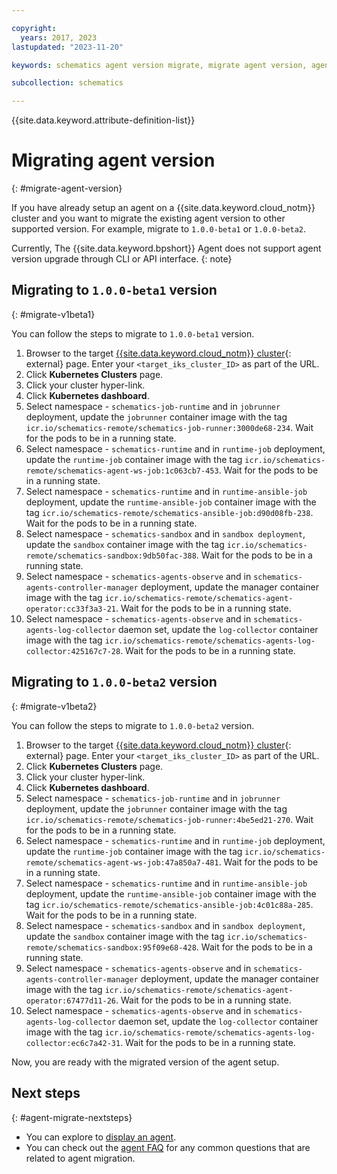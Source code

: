```yaml
---

copyright:
  years: 2017, 2023
lastupdated: "2023-11-20"

keywords: schematics agent version migrate, migrate agent version, agent migrate, cli, api, ui

subcollection: schematics

---
```


{{site.data.keyword.attribute-definition-list}}

# Migrating agent version
{: #migrate-agent-version}

If you have already setup an agent on a {{site.data.keyword.cloud_notm}} cluster and you want to migrate the existing agent version to other supported version. For example, migrate to `1.0.0-beta1`
or `1.0.0-beta2`.

Currently, The {{site.data.keyword.bpshort}} Agent does not support agent version upgrade through CLI or API interface.
{: note}

## Migrating to `1.0.0-beta1` version
{: #migrate-v1beta1}

You can follow the steps to migrate to `1.0.0-beta1` version.

1. Browser to the target [{{site.data.keyword.cloud_notm}} cluster](https://cloud.ibm.com/kubernetes/clusters/){: external} page. Enter your `<target_iks_cluster_ID>` as part of the URL.
2. Click **Kubernetes Clusters** page.
3. Click your cluster hyper-link.
4. Click **Kubernetes dashboard**.
5. Select namespace - `schematics-job-runtime` and in `jobrunner` deployment, update the `jobrunner` container image with the tag `icr.io/schematics-remote/schematics-job-runner:3000de68-234`. Wait for the pods to be in a running state.
6. Select namespace - `schematics-runtime` and in `runtime-job` deployment, update the `runtime-job` container image with the tag `icr.io/schematics-remote/schematics-agent-ws-job:1c063cb7-453`. Wait for the pods to be in a running state.
7. Select namespace - `schematics-runtime` and in `runtime-ansible-job` deployment, update the `runtime-ansible-job` container image with the tag `icr.io/schematics-remote/schematics-ansible-job:d90d08fb-238`. Wait for the pods to be in a running state.
8. Select namespace - `schematics-sandbox` and in `sandbox deployment`, update the `sandbox` container image with the tag `icr.io/schematics-remote/schematics-sandbox:9db50fac-388`. Wait for the pods to be in a running state.
9. Select namespace - `schematics-agents-observe` and in `schematics-agents-controller-manager` deployment, update the manager container image with the tag `icr.io/schematics-remote/schematics-agent-operator:cc33f3a3-21`. Wait for the pods to be in a running state.
10. Select namespace - `schematics-agents-observe` and in `schematics-agents-log-collector` daemon set, update the `log-collector` container image with the tag `icr.io/schematics-remote/schematics-agents-log-collector:425167c7-28`. Wait for the pods to be in a running state.

## Migrating to `1.0.0-beta2` version 
{: #migrate-v1beta2}

You can follow the steps to migrate to `1.0.0-beta2` version.

1. Browser to the target [{{site.data.keyword.cloud_notm}} cluster](https://cloud.ibm.com/kubernetes/clusters/){: external} page. Enter your `<target_iks_cluster_ID>` as part of the URL.
2. Click **Kubernetes Clusters** page.
3. Click your cluster hyper-link.
4. Click **Kubernetes dashboard**.
5. Select namespace - `schematics-job-runtime` and in `jobrunner` deployment, update the `jobrunner` container image with the tag `icr.io/schematics-remote/schematics-job-runner:4be5ed21-270`. Wait for the pods to be in a running state.
6. Select namespace - `schematics-runtime` and in `runtime-job` deployment, update the `runtime-job` container image with the tag `icr.io/schematics-remote/schematics-agent-ws-job:47a850a7-481`. Wait for the pods to be in a running state.
7. Select namespace - `schematics-runtime` and in `runtime-ansible-job` deployment, update the `runtime-ansible-job` container image with the tag `icr.io/schematics-remote/schematics-ansible-job:4c01c88a-285`. Wait for the pods to be in a running state.
8. Select namespace - `schematics-sandbox` and in `sandbox deployment`, update the `sandbox` container image with the tag `icr.io/schematics-remote/schematics-sandbox:95f09e68-428`. Wait for the pods to be in a running state.
9. Select namespace - `schematics-agents-observe` and in `schematics-agents-controller-manager` deployment, update the manager container image with the tag `icr.io/schematics-remote/schematics-agent-operator:67477d11-26`. Wait for the pods to be in a running state.
10. Select namespace - `schematics-agents-observe` and in `schematics-agents-log-collector` daemon set, update the `log-collector` container image with the tag `icr.io/schematics-remote/schematics-agents-log-collector:ec6c7a42-31`. Wait for the pods to be in a running state.

Now, you are ready with the migrated version of the agent setup.

## Next steps
{: #agent-migrate-nextsteps}

- You can explore to [display an agent](/docs/schematics?topic=schematics-display-agentb1-overview&interface=cli).
- You can check out the [agent FAQ](/docs/schematics?topic=schematics-faqs-agent) for any common questions that are related to agent migration.
